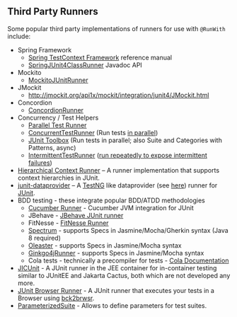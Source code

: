 ## Third Party Runners ##

Some popular third party implementations of runners for use with `@RunWith` include:

- Spring Framework
  - [Spring TestContext Framework](http://docs.spring.io/spring/docs/current/spring-framework-reference/html/testing.html#testcontext-framework) reference manual
  - [SpringJUnit4ClassRunner](http://docs.spring.io/spring/docs/current/javadoc-api/org/springframework/test/context/junit4/SpringJUnit4ClassRunner.html) Javadoc API
- Mockito
  - [MockitoJUnitRunner](http://docs.mockito.googlecode.com/hg/latest/org/mockito/runners/MockitoJUnitRunner.html)
- JMockit  
  - http://jmockit.org/api1x/mockit/integration/junit4/JMockit.html
- Concordion
  - [ConcordionRunner](https://github.com/concordion/concordion/blob/master/src/main/java/org/concordion/integration/junit4/ConcordionRunner.java)
- Concurrency / Test Helpers
  - [Parallel Test Runner](https://github.com/diva-e/parallel-test-runner)
  - [ConcurrentTestRunner](http://tempusfugitlibrary.org/apidocs/com/google/code/tempusfugit/concurrency/ConcurrentTestRunner.html) (Run tests [in parallel](http://tempusfugitlibrary.org/documentation/junit/parallel/))
  - [JUnit Toolbox](https://code.google.com/p/junit-toolbox/) (Run tests in parallel; also Suite and Categories with Patterns, async)
  - [IntermittentTestRunner](http://tempusfugitlibrary.org/apidocs/com/google/code/tempusfugit/concurrency/IntermittentTestRunner.html) ([run repeatedly to expose intermittent failures](http://tempusfugitlibrary.org/documentation/junit/intermittent/))
- [Hierarchical Context Runner](https://github.com/bechte/junit-hierarchicalcontextrunner/wiki) – A runner implementation that supports context hierarchies in JUnit.
- [junit-dataprovider](https://github.com/TNG/junit-dataprovider/wiki) – A [TestNG](http://testng.org/doc/index.html) like dataprovider (see [here](http://testng.org/doc/documentation-main.html#parameters-dataproviders)) runner for [JUnit](https://github.com/junit-team/junit).
- BDD testing - these integrate popular BDD/ATDD methodologies
  - [Cucumber Runner](https://github.com/cucumber/cucumber-jvm/blob/master/junit/src/main/java/cucumber/api/junit/Cucumber.java) - Cucumber JVM integration for JUnit
  - JBehave - [JBehave JUnit runner](https://github.com/codecentric/jbehave-junit-runner)
  - FitNesse - [FitNesse Runner](http://fitnesse.org/FitNesse.UserGuide.WritingAcceptanceTests.RunningFromJunit)
  - [Spectrum](https://github.com/greghaskins/spectrum) - supports Specs in Jasmine/Mocha/Gherkin syntax (Java 8 required)
  - [Oleaster](https://github.com/mscharhag/oleaster) - supports Specs in Jasmine/Mocha syntax
  - [Ginkgo4jRunner](https://github.com/paulcwarren/ginkgo4j) - supports Specs in Jasmine/Mocha syntax
  - Cola tests - technically a precompiler for tests - [Cola Documentation](http://bmsantos.github.io/cola-maven-plugin/)
- [JICUnit](https://github.com/Lucas3oo/jicunit) - A JUnit runner in the JEE container for in-container testing similar to JUnitEE and Jakarta Cactus, both which are not developed any more.
- [JUnit Browser Runner](https://github.com/dukescript/junit-browser-runner) - A JUnit runner that executes your tests in a Browser using [bck2brwsr](http://wiki.apidesign.org/wiki/Bck2Brwsr).
- [ParameterizedSuite](https://github.com/PeterWippermann/parameterized-suite) - Allows to define parameters for test suites.